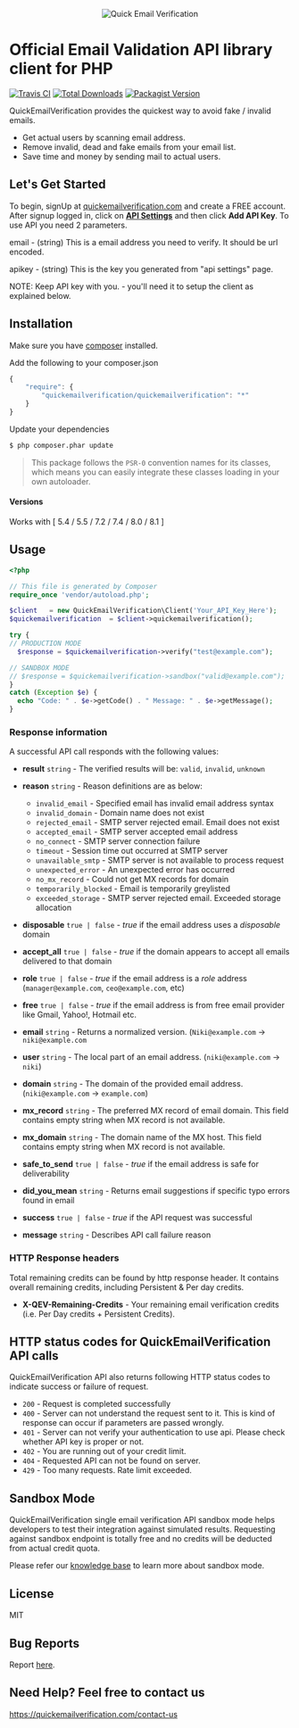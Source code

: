<p align="center">
  <img src="https://quickemailverification.com/images/logo_github.png" alt="Quick Email Verification">
  <br>
</p>


# Official Email Validation API library client for PHP

[![Travis CI](https://travis-ci.org/quickemailverification/quickemailverification-php.svg?branch=master)](https://travis-ci.org/quickemailverification/quickemailverification-php)
[![Total Downloads](https://img.shields.io/packagist/dt/quickemailverification/quickemailverification.svg)](https://packagist.org/packages/quickemailverification/quickemailverification)
[![Packagist Version](https://img.shields.io/packagist/v/quickemailverification/quickemailverification.svg)](https://packagist.org/packages/quickemailverification/quickemailverification)

QuickEmailVerification provides the quickest way to avoid fake / invalid emails.

* Get actual users by scanning email address.
* Remove invalid, dead and fake emails from your email list.
* Save time and money by sending mail to actual users.

## Let's Get Started

To begin, signUp at [quickemailverification.com](https://quickemailverification.com) and create a FREE account. After signup logged in, click on **[API Settings](https://quickemailverification.com/apisettings)** and then click **Add API Key**. To use API you need 2 parameters.

email - (string) This is a email address you need to verify. It should be url encoded.

apikey - (string) This is the key you generated from "api settings" page.

NOTE: Keep API key with you. - you'll need it to setup the client as explained below.

## Installation

Make sure you have [composer](https://getcomposer.org) installed.

Add the following to your composer.json

```js
{
    "require": {
        "quickemailverification/quickemailverification": "*"
    }
}
```

Update your dependencies

```bash
$ php composer.phar update
```

> This package follows the `PSR-0` convention names for its classes, which means you can easily integrate these classes loading in your own autoloader.

#### Versions

Works with [ 5.4 / 5.5 / 7.2 / 7.4 / 8.0 / 8.1 ]

## Usage

```php
<?php

// This file is generated by Composer
require_once 'vendor/autoload.php';

$client   = new QuickEmailVerification\Client('Your_API_Key_Here');
$quickemailverification  = $client->quickemailverification();

try {
// PRODUCTION MODE
  $response = $quickemailverification->verify("test@example.com");

// SANDBOX MODE
// $response = $quickemailverification->sandbox("valid@example.com");
}
catch (Exception $e) {
  echo "Code: " . $e->getCode() . " Message: " . $e->getMessage();
}
```

### Response information

A successful API call responds with the following values:

- **result** `string` - The verified results will be: `valid`, `invalid`, `unknown`
- **reason** `string` - Reason definitions are as below:
  - `invalid_email` - Specified email has invalid email address syntax
  - `invalid_domain` - Domain name does not exist
  - `rejected_email` - SMTP server rejected email. Email does not exist
  - `accepted_email` - SMTP server accepted email address
  - `no_connect` - SMTP server connection failure
  - `timeout` -  Session time out occurred at SMTP server
  - `unavailable_smtp` - SMTP server is not available to process request
  - `unexpected_error` - An unexpected error has occurred
  - `no_mx_record` - Could not get MX records for domain
  - `temporarily_blocked` - Email is temporarily greylisted 
  - `exceeded_storage` - SMTP server rejected email. Exceeded storage allocation

- **disposable**  `true | false` - *true* if the email address uses a *disposable* domain
- **accept_all**  `true | false` - *true* if the domain appears to accept all emails delivered to that domain
- **role**  `true | false` - *true* if the email address is a *role* address (`manager@example.com`, `ceo@example.com`, etc)
- **free**  `true | false` - *true* if the email address is from free email provider like Gmail, Yahoo!, Hotmail etc.
- **email** `string` - Returns a normalized version. (`Niki@example.com` -> `niki@example.com`
- **user** `string` - The local part of an email address. (`niki@example.com` -> `niki`)
- **domain** `string` - The domain of the provided email address. (`niki@example.com` -> `example.com`)
- **mx_record** `string` - The preferred MX record of email domain. This field contains empty string when MX record is not available.
- **mx_domain** `string` - The domain name of the MX host. This field contains empty string when MX record is not available.
- **safe_to_send** `true | false` - *true* if the email address is safe for deliverability
- **did_you_mean** `string` - Returns email suggestions if specific typo errors found in email
- **success** `true | false` - *true* if the API request was successful
- **message** `string` - Describes API call failure reason

### HTTP Response headers

Total remaining credits can be found by http response header. It contains overall remaining credits, including Persistent & Per day credits.

- **X-QEV-Remaining-Credits** - Your remaining email verification credits (i.e. Per Day credits + Persistent Credits).

## HTTP status codes for QuickEmailVerification API calls

QuickEmailVerification API also returns following HTTP status codes to indicate success or failure of request.

- `200` - Request is completed successfully
- `400` - Server can not understand the request sent to it. This is kind of response can occur if parameters are passed wrongly.
- `401` - Server can not verify your authentication to use api. Please check whether API key is proper or not.
- `402` - You are running out of your credit limit.
- `404` - Requested API can not be found on server.
- `429` - Too many requests. Rate limit exceeded.

## Sandbox Mode
QuickEmailVerification single email verification API sandbox mode helps developers to test their integration against simulated results. Requesting against sandbox endpoint is totally free and no credits will be deducted from actual credit quota.

Please refer our [knowledge base](http://docs.quickemailverification.com/email-verification-api/sandbox-mode) to learn more about sandbox mode.

## License
MIT

## Bug Reports
Report [here](https://github.com/quickemailverification/quickemailverification-php/issues).

## Need Help? Feel free to contact us
https://quickemailverification.com/contact-us
